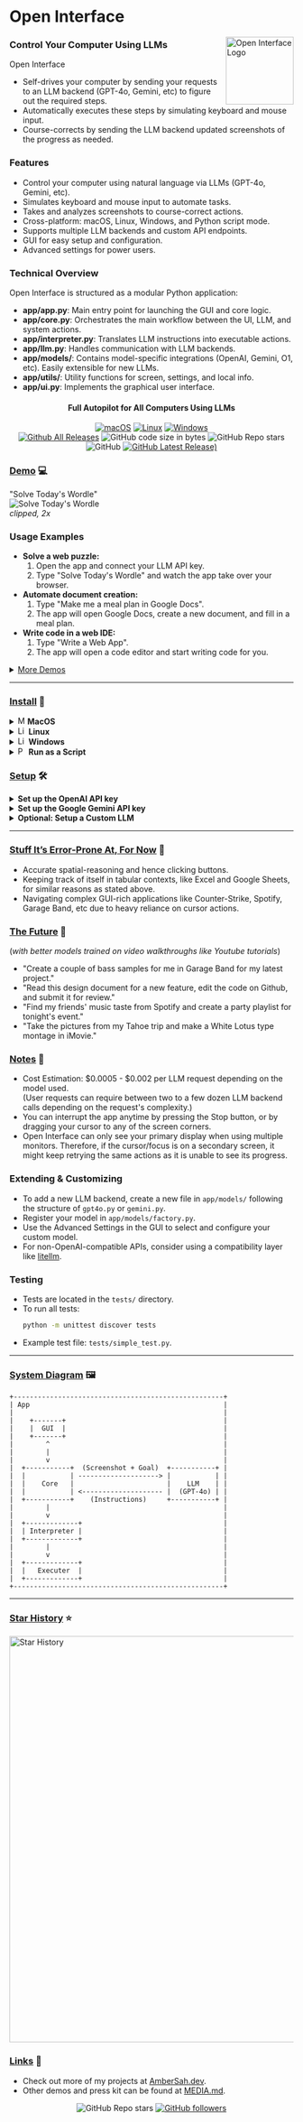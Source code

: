 # Open Interface

<picture>
	<img src="assets/icon.png" align="right" alt="Open Interface Logo" width="120" height="120">
</picture>

### Control Your Computer Using LLMs

Open Interface
- Self-drives your computer by sending your requests to an LLM backend (GPT-4o, Gemini, etc) to figure out the required steps.
- Automatically executes these steps by simulating keyboard and mouse input.
- Course-corrects by sending the LLM backend updated screenshots of the progress as needed.

### Features
- Control your computer using natural language via LLMs (GPT-4o, Gemini, etc).
- Simulates keyboard and mouse input to automate tasks.
- Takes and analyzes screenshots to course-correct actions.
- Cross-platform: macOS, Linux, Windows, and Python script mode.
- Supports multiple LLM backends and custom API endpoints.
- GUI for easy setup and configuration.
- Advanced settings for power users.

### Technical Overview
Open Interface is structured as a modular Python application:
- **app/app.py**: Main entry point for launching the GUI and core logic.
- **app/core.py**: Orchestrates the main workflow between the UI, LLM, and system actions.
- **app/interpreter.py**: Translates LLM instructions into executable actions.
- **app/llm.py**: Handles communication with LLM backends.
- **app/models/**: Contains model-specific integrations (OpenAI, Gemini, O1, etc). Easily extensible for new LLMs.
- **app/utils/**: Utility functions for screen, settings, and local info.
- **app/ui.py**: Implements the graphical user interface.

<div align="center">
<h4>Full Autopilot for All Computers Using LLMs</h4>

  [![macOS](https://img.shields.io/badge/mac%20os-000000?style=for-the-badge&logo=apple&logoColor=white)](https://github.com/AmberSahdev/Open-Interface?tab=readme-ov-file#install)
  [![Linux](https://img.shields.io/badge/Linux-FCC624?style=for-the-badge&logo=linux&logoColor=black)](https://github.com/AmberSahdev/Open-Interface?tab=readme-ov-file#install)
  [![Windows](https://img.shields.io/badge/Windows-0078D6?style=for-the-badge&logo=windows&logoColor=white)](https://github.com/AmberSahdev/Open-Interface?tab=readme-ov-file#install)
  <br>
  [![Github All Releases](https://img.shields.io/github/downloads/AmberSahdev/Open-Interface/total.svg)]((https://github.com/AmberSahdev/Open-Interface/releases/latest))
  ![GitHub code size in bytes](https://img.shields.io/github/languages/code-size/AmberSahdev/Open-Interface)
  ![GitHub Repo stars](https://img.shields.io/github/stars/AmberSahdev/Open-Interface)
  ![GitHub](https://img.shields.io/github/license/AmberSahdev/Open-Interface) 
  [![GitHub Latest Release)](https://img.shields.io/github/v/release/AmberSahdev/Open-Interface)](https://github.com/AmberSahdev/Open-Interface/releases/latest)

</div>

### <ins>Demo</ins> 💻
"Solve Today's Wordle"<br>
![Solve Today's Wordle](assets/wordle_demo_2x.gif)<br>
*clipped, 2x*

### Usage Examples
- **Solve a web puzzle:**
  1. Open the app and connect your LLM API key.
  2. Type "Solve Today's Wordle" and watch the app take over your browser.
- **Automate document creation:**
  1. Type "Make me a meal plan in Google Docs".
  2. The app will open Google Docs, create a new document, and fill in a meal plan.
- **Write code in a web IDE:**
  1. Type "Write a Web App".
  2. The app will open a code editor and start writing code for you.

<details>
    <summary><a href="https://github.com/AmberSahdev/Open-Interface/blob/main/MEDIA.md#demos">More Demos</a></summary>
    <ul>
	    <li>
		    "Make me a meal plan in Google Docs"
		    <img src="assets/meal_plan_demo_2x.gif" style="margin: 5px; border-radius: 10px;">
	    </li>
	    <li>
		    "Write a Web App"
		    <img src="assets/code_web_app_demo_2x.gif" style="margin: 5px; border-radius: 10px;">
	    </li>
    </ul>
</details>

<hr>

### <ins>Install</ins> 💽
<details>
    <summary><img src="https://upload.wikimedia.org/wikipedia/commons/thumb/8/84/Apple_Computer_Logo_rainbow.svg/640px-Apple_Computer_Logo_rainbow.svg.png" alt="MacOS Logo" width="13" height="15"> <b>MacOS</b></summary>
    <ul>
        <li>Download the MacOS binary from the latest <a href="https://github.com/AmberSahdev/Open-Interface/releases/latest">release</a>.</li>
        <li>Unzip the file and move Open Interface to the Applications Folder.<br><br> 
            <img src="assets/macos_unzip_move_to_applications.png" width="350" style="border-radius: 10px;
    border: 3px solid black;">
        </li>
    </ul>
  <details>
    <summary><b>Apple Silicon M-Series Macs</b></summary>
    <ul>
      <li>
        Open Interface will ask you for Accessibility access to operate your keyboard and mouse for you, and Screen Recording access to take screenshots to assess its progress.<br>
      </li>
      <li>
        In case it doesn't, manually add these permission via <b>System Settings</b> -> <b>Privacy and Security</b>
        <br>
        <img src="assets/mac_m3_accessibility.png" width="400" style="margin: 5px; border-radius: 10px;
    border: 3px solid black;"><br>
        <img src="assets/mac_m3_screenrecording.png" width="400" style="margin: 5px; border-radius: 10px;
    border: 3px solid black;">
      </li>
    </ul>
  </details>
  <details>
    <summary><b>Intel Macs</b></summary>
    <ul>
        <li>
            Launch the app from the Applications folder.<br>
            You might face the standard Mac <i>"Open Interface cannot be opened" error</i>.<br><br>
            <img src="assets/macos_unverified_developer.png" width="200" style="border-radius: 10px;
    border: 3px solid black;"><br>
            In that case, press <b><i><ins>"Cancel"</ins></i></b>.<br>
            Then go to <b>System Preferences -> Security and Privacy -> Open Anyway.</b><br><br>
            <img src="assets/macos_system_preferences.png" width="100" style="border-radius: 10px;
    border: 3px solid black;"> &nbsp; 
            <img src="assets/macos_security.png" width="100" style="border-radius: 10px;
    border: 3px solid black;"> &nbsp;
            <img src="assets/macos_open_anyway.png" width="400" style="border-radius: 10px;
    border: 3px solid black;"> 
        </li>
        <br>
        <li>
        Open Interface will also need Accessibility access to operate your keyboard and mouse for you, and Screen Recording access to take screenshots to assess its progress.<br><br>
        <img src="assets/macos_accessibility.png" width="400" style="margin: 5px; border-radius: 10px;
    border: 3px solid black;"><br>
        <img src="assets/macos_screen_recording.png" width="400" style="margin: 5px; border-radius: 10px;
    border: 3px solid black;">
        </li>
      </ul>
</details>
      <ul>
        <li>Lastly, checkout the <a href="#setup">Setup</a> section to connect Open Interface to LLMs (OpenAI GPT-4V)</li>
    </ul>
</details>
<details>
    <summary><img src="https://upload.wikimedia.org/wikipedia/commons/thumb/3/3c/TuxFlat.svg/640px-TuxFlat.svg.png" alt="Linux Logo" width="15" height="15"> <b>Linux</b></summary>
    <ul>
        <li>Linux binary has been tested on Ubuntu 20.04 so far.</li>
        <li>Download the Linux zip file from the latest <a href="https://github.com/AmberSahdev/Open-Interface/releases/latest">release</a>.</li>
        <li>
            Extract the executable and checkout the <a href="https://github.com/AmberSahdev/Open-Interface?tab=readme-ov-file#setup">Setup</a> section to connect Open Interface to LLMs, such as OpenAI GPT-4V.</li>
    </ul>
</details>
<details>
    <summary><img src="https://upload.wikimedia.org/wikipedia/commons/5/5f/Windows_logo_-_2012.svg" alt="Linux Logo" width="15" height="15"> <b>Windows</b></summary>
    <ul>
	<li>Windows binary has been tested on Windows 10.</li>
	<li>Download the Windows zip file from the latest <a href="https://github.com/AmberSahdev/Open-Interface/releases/latest">release</a>.</li>
	<li>Unzip the folder, move the exe to the desired location, double click to open, and voila.</li>
	<li>Checkout the <a href="https://github.com/AmberSahdev/Open-Interface?tab=readme-ov-file#setup">Setup</a> section to connect Open Interface to LLMs (OpenAI GPT-4V)</li>
    </ul>
</details>

<details>
    <summary><img src="https://upload.wikimedia.org/wikipedia/commons/thumb/c/c3/Python-logo-notext.svg/1869px-Python-logo-notext.svg.png" alt="Python Logo" width="15" height="15"> <b>Run as a Script</b></summary>
    <ul>
	  <li>Clone the repo <code>git clone https://github.com/AmberSahdev/Open-Interface.git</code></li>
      <li>Enter the directory <code>cd Open-Interface</code></li>
      <li><b>Optionally</b> use a Python virtual environment 
        <ul>
          <li>Note: pyenv handles tkinter installation weirdly so you may have to debug for your own system yourself.</li>
          <li><code>pyenv local 3.12.2</code></li>
          <li><code>python -m venv .venv</code></li> 
          <li><code>source .venv/bin/activate</code></li>
        </ul>
      </li>
      <li>Install dependencies <code>pip install -r requirements.txt</code></li>
      <li>Run the app using <code>python app/app.py</code></li>
    </ul>
</details>

### <ins id="setup">Setup</ins> 🛠️
<details>
    <summary><b>Set up the OpenAI API key</b></summary>

- Get your OpenAI API key
  - Open Interface needs access to GPT-4o to perform user requests. GPT-4o keys can be downloaded from your OpenAI account at [platform.openai.com/settings/organization/api-keys](https://platform.openai.com/settings/organization/api-keys).
  - [Follow the steps here](https://help.openai.com/en/articles/8264644-what-is-prepaid-billing) to add balance to your OpenAI account. To unlock GPT-4o a minimum payment of $5 is needed.
  - [More info](https://help.openai.com/en/articles/7102672-how-can-i-access-gpt-4)
- Save the API key in Open Interface settings
  - In Open Interface, go to the Settings menu on the top right and enter the key you received from OpenAI into the text field like so: <br>
  <br>
  <picture>
	<img src="assets/set_openai_api_key.png" align="middle" alt="Set API key in settings" width="400">
  </picture><br>
  <br>

- After setting the API key for the first time you'll need to <b>restart the app</b>.

</details>

<details>
    <summary><b>Set up the Google Gemini API key</b></summary>

- Go to Settings -> Advanced Settings and select the Gemini model you wish to use.
- Get your Google Gemini API key from https://aistudio.google.com/app/apikey.
- Save the API key in Open Interface settings.
- Save the settings and <b>restart the app</b>.

</details>

<details>
    <summary><b>Optional: Setup a Custom LLM</b></summary>

- Open Interface supports using other OpenAI API style LLMs (such as Llava) as a backend and can be configured easily in the Advanced Settings window.
- Enter the custom base url and model name in the Advanced Settings window and the API key in the Settings window as needed. 
- NOTE - If you're using Llama:
  - You may need to enter a random string like "xxx" in the API key input box.
  - You may need to append /v1/ to the base URL.
    <br>
    <picture>
      <img src="assets/advanced_settings.png" align="middle" alt="Set API key in settings" width="400">
    </picture><br>
    <br>
- If your LLM does not support an OpenAI style API, you can use a library like [this](https://github.com/BerriAI/litellm) to convert it to one.
- You will need to restart the app after these changes.

</details>

<hr>

### <ins>Stuff It’s Error-Prone At, For Now</ins> 😬

- Accurate spatial-reasoning and hence clicking buttons.
- Keeping track of itself in tabular contexts, like Excel and Google Sheets, for similar reasons as stated above.
- Navigating complex GUI-rich applications like Counter-Strike, Spotify, Garage Band, etc due to heavy reliance on cursor actions.


### <ins>The Future</ins> 🔮
(*with better models trained on video walkthroughs like Youtube tutorials*)
- "Create a couple of bass samples for me in Garage Band for my latest project."
- "Read this design document for a new feature, edit the code on Github, and submit it for review."
- "Find my friends' music taste from Spotify and create a party playlist for tonight's event."
- "Take the pictures from my Tahoe trip and make a White Lotus type montage in iMovie."

### <ins>Notes</ins> 📝
- Cost Estimation: $0.0005 - $0.002 per LLM request depending on the model used.<br>
(User requests can require between two to a few dozen LLM backend calls depending on the request's complexity.)
- You can interrupt the app anytime by pressing the Stop button, or by dragging your cursor to any of the screen corners.
- Open Interface can only see your primary display when using multiple monitors. Therefore, if the cursor/focus is on a secondary screen, it might keep retrying the same actions as it is unable to see its progress.

### Extending & Customizing
- To add a new LLM backend, create a new file in `app/models/` following the structure of `gpt4o.py` or `gemini.py`.
- Register your model in `app/models/factory.py`.
- Use the Advanced Settings in the GUI to select and configure your custom model.
- For non-OpenAI-compatible APIs, consider using a compatibility layer like [litellm](https://github.com/BerriAI/litellm).

### Testing
- Tests are located in the `tests/` directory.
- To run all tests:
  ```bash
  python -m unittest discover tests
  ```
- Example test file: `tests/simple_test.py`.

<hr>

### <ins>System Diagram</ins> 🖼️
```
+----------------------------------------------------+
| App                                                |
|                                                    |
|    +-------+                                       |
|    |  GUI  |                                       |
|    +-------+                                       |
|        ^                                           |
|        |                                           |
|        v                                           |
|  +-----------+  (Screenshot + Goal)  +-----------+ |
|  |           | --------------------> |           | |
|  |    Core   |                       |    LLM    | |
|  |           | <-------------------- |  (GPT-4o) | |
|  +-----------+    (Instructions)     +-----------+ |
|        |                                           |
|        v                                           |
|  +-------------+                                   |
|  | Interpreter |                                   |
|  +-------------+                                   |
|        |                                           |
|        v                                           |
|  +-------------+                                   |
|  |   Executer  |                                   |
|  +-------------+                                   |
+----------------------------------------------------+
```

--- 

### <ins>Star History</ins> ⭐️

<picture>
	<img src="https://api.star-history.com/svg?repos=AmberSahdev/Open-Interface&type=Date" alt="Star History" width="720">
</picture>

### <ins>Links</ins> 🔗
- Check out more of my projects at [AmberSah.dev](https://AmberSah.dev).
- Other demos and press kit can be found at [MEDIA.md](MEDIA.md).


<div align="center">
	<img alt="GitHub Repo stars" src="https://img.shields.io/github/stars/AmberSahdev/Open-Interface">
	<a href="https://github.com/AmberSahdev"> <img alt="GitHub followers" src="https://img.shields.io/github/followers/AmberSahdev"> </a>
</div>
